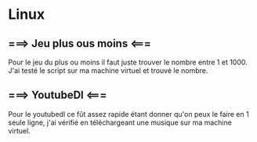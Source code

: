 # Linux

## ===> Jeu plus ous moins <===
Pour le jeu du plus ou moins il faut juste trouver le nombre entre 1 et 1000.
J'ai testé le script sur ma machine virtuel et trouvé le nombre.

## ===> YoutubeDl <===
Pour le youtubedl ce fût assez rapide étant donner qu'on peux le faire en 1 seule ligne, j'ai vérifié en téléchargeant une musique sur ma machine virtuel.
